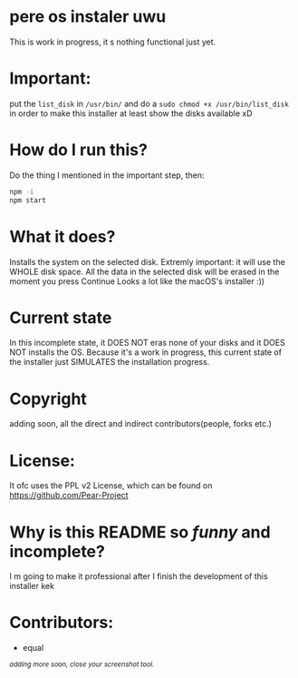 # pere os instaler uwu

This is work in progress, it s nothing functional just yet.

# Important:
put the `list_disk` in `/usr/bin/` and do a `sudo chmod +x /usr/bin/list_disk` in order to make this installer at least show the disks available xD

# How do I run this?
Do the thing I mentioned in the important step, then:
```sh
npm -i
npm start
```

# What it does?
Installs the system on the selected disk.
Extremly important: it will use the WHOLE disk space.
All the data in the selected disk will be erased in the moment you press Continue
Looks a lot like the macOS's installer :))

# Current state
In this incomplete state, it DOES NOT eras none of your disks and it DOES NOT installs the OS. Because it's a work in progress, this current state of the installer just SIMULATES the installation progress.

# Copyright
adding soon, all the direct and indirect contributors(people, forks etc.)

# License:
It ofc uses the PPL v2 License, which can be found on https://github.com/Pear-Project


# Why is this README so *funny* and incomplete?
I m going to make it professional after I finish the development of this installer kek

# Contributors:
- equal

<sub> *adding more soon, close your screenshot tool.* </sub>
